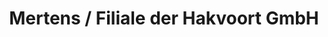 ---
title: "Mertens / Filiale der Hakvoort GmbH"
url: /ahlen/mertens-filiale-der-hakvoort-gmbh/
shop: Autohaus
---